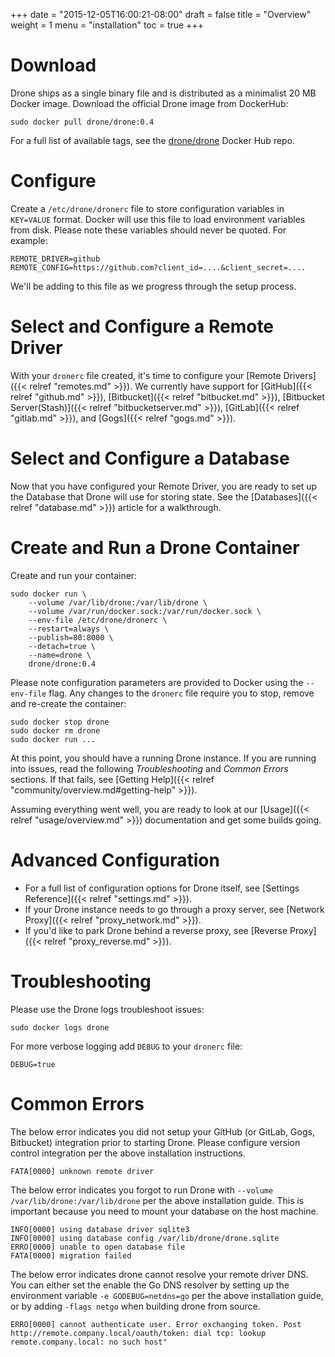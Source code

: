 +++
date = "2015-12-05T16:00:21-08:00"
draft = false
title = "Overview"
weight = 1
menu = "installation"
toc = true
+++

# Download

Drone ships as a single binary file and is distributed as a minimalist 20 MB Docker image. Download the official Drone image from DockerHub:

```
sudo docker pull drone/drone:0.4
```

For a full list of available tags, see the [drone/drone](https://hub.docker.com/r/drone/drone/) Docker Hub repo.

# Configure

Create a `/etc/drone/dronerc` file to store configuration variables in `KEY=VALUE` format. Docker will use this file to load environment variables from disk. Please note these variables should never be quoted. For example:

```
REMOTE_DRIVER=github
REMOTE_CONFIG=https://github.com?client_id=....&client_secret=....
```

We'll be adding to this file as we progress through the setup process. 

# Select and Configure a Remote Driver

With your `dronerc` file created, it's time to configure your [Remote Drivers] ({{< relref "remotes.md" >}}). We currently have support for [GitHub]({{< relref "github.md" >}}), [Bitbucket]({{< relref "bitbucket.md" >}}), [Bitbucket Server(Stash)]({{< relref "bitbucketserver.md" >}}), [GitLab]({{< relref "gitlab.md" >}}), and [Gogs]({{< relref "gogs.md" >}}).

# Select and Configure a Database

Now that you have configured your Remote Driver, you are ready to set up the Database that Drone will use for storing state. See the [Databases]({{< relref "database.md" >}}) article for a walkthrough.

# Create and Run a Drone Container

Create and run your container:

```
sudo docker run \
	--volume /var/lib/drone:/var/lib/drone \
	--volume /var/run/docker.sock:/var/run/docker.sock \
	--env-file /etc/drone/dronerc \
	--restart=always \
	--publish=80:8000 \
	--detach=true \
	--name=drone \
	drone/drone:0.4
```

Please note configuration parameters are provided to Docker using the `--env-file` flag. Any changes to the `dronerc` file require you to stop, remove and re-create the container:

```
sudo docker stop drone
sudo docker rm drone
sudo docker run ...
```

At this point, you should have a running Drone instance. If you are running into issues, read the following *Troubleshooting* and *Common Errors* sections. If that fails, see [Getting Help]({{< relref "community/overview.md#getting-help" >}}).

Assuming everything went well, you are ready to look at our [Usage]({{< relref "usage/overview.md" >}}) documentation and get some builds going.

# Advanced Configuration

* For a full list of configuration options for Drone itself, see [Settings Reference]({{< relref "settings.md" >}}).
* If your Drone instance needs to go through a proxy server, see [Network Proxy]({{< relref "proxy_network.md" >}}).
* If you'd like to park Drone behind a reverse proxy, see [Reverse Proxy]({{< relref "proxy_reverse.md" >}}).

# Troubleshooting

Please use the Drone logs troubleshoot issues:

```
sudo docker logs drone
```

For more verbose logging add `DEBUG` to your `dronerc` file:

```
DEBUG=true
```

# Common Errors

The below error indicates you did not setup your GitHub (or GitLab, Gogs, Bitbucket) integration prior to starting Drone. Please configure version control integration per the above installation instructions.

```
FATA[0000] unknown remote driver
```

The below error indicates you forgot to run Drone with `--volume /var/lib/drone:/var/lib/drone` per the above installation guide. This is important because you need to mount your database on the host machine.

```
INFO[0000] using database driver sqlite3
INFO[0000] using database config /var/lib/drone/drone.sqlite
ERRO[0000] unable to open database file
FATA[0000] migration failed
```

The below error indicates drone cannot resolve your remote driver DNS. You can either set the enable the Go DNS resolver by setting up the environment variable `-e GODEBUG=netdns=go` per the above installation guide, or by adding `-flags netgo` when building drone from source.

```
ERRO[0000] cannot authenticate user. Error exchanging token. Post http://remote.company.local/oauth/token: dial tcp: lookup remote.company.local: no such host"
```
